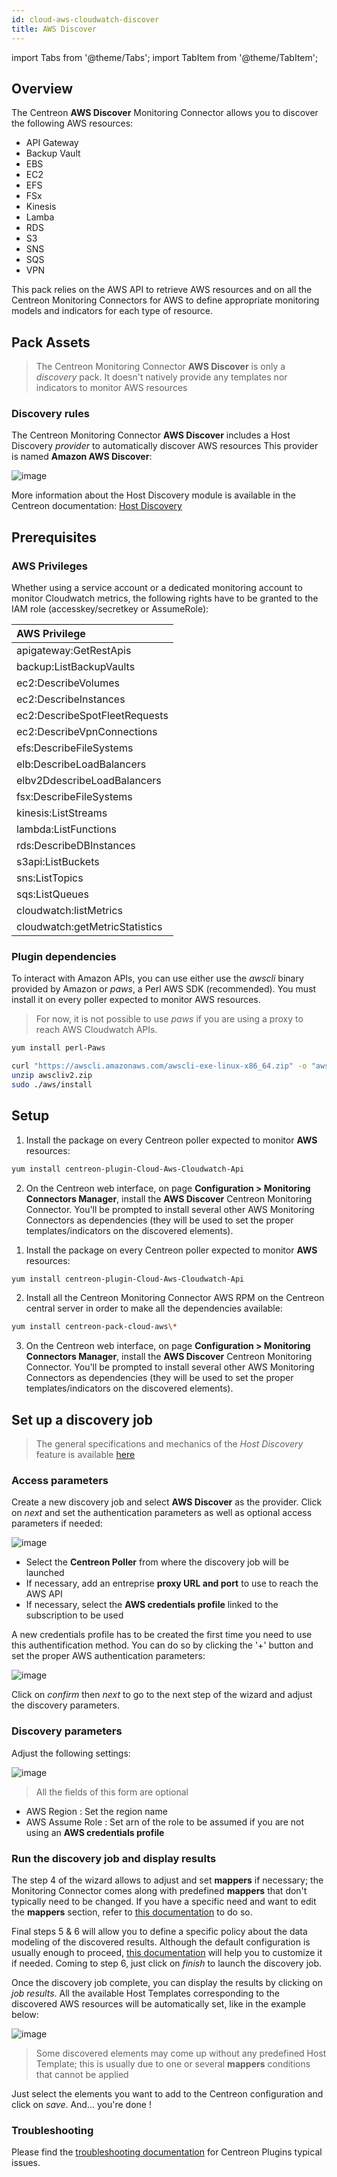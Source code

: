 ```yaml
---
id: cloud-aws-cloudwatch-discover
title: AWS Discover
---
```

import Tabs from '@theme/Tabs';
import TabItem from '@theme/TabItem';


## Overview

The Centreon **AWS Discover** Monitoring Connector allows you to discover the following AWS resources:
* API Gateway
* Backup Vault
* EBS
* EC2
* EFS
* FSx
* Kinesis
* Lamba
* RDS
* S3
* SNS
* SQS
* VPN

This pack relies on the AWS API to retrieve AWS resources and on all the Centreon Monitoring Connectors for AWS to define 
appropriate monitoring models and indicators for each type of resource.

## Pack Assets

> The Centreon Monitoring Connector **AWS Discover** is only a *discovery* pack. It doesn't natively provide any templates nor
> indicators to monitor AWS resources

### Discovery rules

The Centreon Monitoring Connector **AWS Discover** includes a Host Discovery *provider* to automatically discover AWS resources
This provider is named **Amazon AWS Discover**:

![image](../../../assets/integrations/plugin-packs/procedures/cloud-aws-cloudwatch-discover-provider.png)

More information about the Host Discovery module is available in the Centreon documentation:
[Host Discovery](/docs/monitoring/discovery/hosts-discovery)

## Prerequisites

### AWS Privileges

Whether using a service account or a dedicated monitoring account to monitor Cloudwatch metrics, the following rights have to be granted to the IAM role (accesskey/secretkey or AssumeRole):

| AWS Privilege                  | 
|:-------------------------------|
| apigateway:GetRestApis         |
| backup:ListBackupVaults        |
| ec2:DescribeVolumes            |
| ec2:DescribeInstances          |
| ec2:DescribeSpotFleetRequests  |
| ec2:DescribeVpnConnections     |
| efs:DescribeFileSystems        |
| elb:DescribeLoadBalancers      |
| elbv2DdescribeLoadBalancers    |
| fsx:DescribeFileSystems        |
| kinesis:ListStreams            |
| lambda:ListFunctions           |
| rds:DescribeDBInstances        |
| s3api:ListBuckets              |
| sns:ListTopics                 | 
| sqs:ListQueues                 |
| cloudwatch:listMetrics         | 
| cloudwatch:getMetricStatistics |
### Plugin dependencies

To interact with Amazon APIs, you can use either use the *awscli* binary provided by Amazon or *paws*, a Perl AWS SDK (recommended). You must install it on every poller expected to monitor AWS resources. 

> For now, it is not possible to use *paws* if you are using a proxy to reach AWS Cloudwatch APIs. 

<Tabs groupId="sync">
<TabItem value="perl-Paws-installation" label="perl-Paws-installation">

```bash
yum install perl-Paws
```

</TabItem>
<TabItem value="aws-cli-installation" label="aws-cli-installation">

```bash
curl "https://awscli.amazonaws.com/awscli-exe-linux-x86_64.zip" -o "awscliv2.zip"
unzip awscliv2.zip
sudo ./aws/install
```

</TabItem>
</Tabs>

## Setup 

<Tabs groupId="sync">
<TabItem value="Online License" label="Online License">

1. Install the package on every Centreon poller expected to monitor **AWS** resources:

```bash
yum install centreon-plugin-Cloud-Aws-Cloudwatch-Api
```

2. On the Centreon web interface, on page **Configuration > Monitoring Connectors Manager**, install the **AWS Discover** Centreon Monitoring Connector.
 You'll be prompted to install several other AWS Monitoring Connectors as dependencies (they will be used to set the proper templates/indicators
on the discovered elements).

</TabItem>
<TabItem value="Offline License" label="Offline License">

1. Install the package on every Centreon poller expected to monitor **AWS** resources:

```bash
yum install centreon-plugin-Cloud-Aws-Cloudwatch-Api
```

2. Install all the Centreon Monitoring Connector AWS RPM on the Centreon central server in order
to make all the dependencies available:

```bash
yum install centreon-pack-cloud-aws\*
```

3. On the Centreon web interface, on page **Configuration > Monitoring Connectors Manager**, install the **AWS Discover** Centreon Monitoring Connector.
You'll be prompted to install several other AWS Monitoring Connectors as dependencies (they will be used to set the proper templates/indicators
on the discovered elements).

</TabItem>
</Tabs>

## Set up a discovery job

> The general specifications and mechanics of the *Host Discovery* feature is available [here](/docs/monitoring/discovery/hosts-discovery)

### Access parameters

Create a new discovery job and select **AWS Discover** as the provider. Click on *next* and set the authentication parameters
as well as optional access parameters if needed:

![image](../../../assets/integrations/plugin-packs/procedures/cloud-aws-cloudwatch-discover-accessparameters.png)

- Select the **Centreon Poller** from where the discovery job will be launched
- If necessary, add an entreprise **proxy URL and port** to use to reach the AWS API
- If necessary, select the **AWS credentials profile** linked to the subscription to be used

A new credentials profile has to be created the first time you need to use this authentification method. You can do so by clicking the '+' button and set the proper AWS
authentication parameters:

![image](../../../assets/integrations/plugin-packs/procedures/cloud-aws-cloudwatch-discover-credentials.png)

Click on *confirm* then *next* to go to the next step of the wizard and adjust the discovery parameters.

### Discovery parameters

Adjust the following settings:

![image](../../../assets/integrations/plugin-packs/procedures/cloud-aws-cloudwatch-discover-discoparameters.png)

> All the fields of this form are optional

- AWS Region : Set the region name
- AWS Assume Role : Set arn of the role to be assumed if you are not using an **AWS credentials profile**

### Run the discovery job and display results

The step 4 of the wizard allows to adjust and set **mappers** if necessary; the Monitoring Connector comes along with predefined **mappers** that
don't typically need to be changed. If you have a specific need and want to edit the **mappers** section, refer to 
[this documentation](/docs/monitoring/discovery/hosts-discovery#how-to-use-the-mappers) to do so.

Final steps 5 & 6 will allow you to define a specific policy about the data modeling of the discovered results. Although the default configuration
is usually enough to proceed, [this documentation](/docs/monitoring/discovery/hosts-discovery#define-analysis-and-update-policies) 
will help you to customize it if needed. Coming to step 6, just click on *finish* to launch the discovery job.

Once the discovery job complete, you can display the results by clicking on *job results*. All the available Host Templates
corresponding to the discovered AWS resources will be automatically set, like in the example below:

![image](../../../assets/integrations/plugin-packs/procedures/cloud-aws-cloudwatch-discover-results.png)

> Some discovered elements may come up without any predefined Host Template; this is usually due to one or several **mappers**
> conditions that cannot be applied

Just select the elements you want to add to the Centreon configuration and click on *save*. And... you're done !

### Troubleshooting

Please find the [troubleshooting documentation](../getting-started/how-to-guides/troubleshooting-plugins.md) for Centreon Plugins typical issues.

